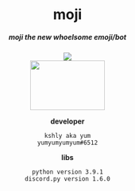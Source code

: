 <!--[![Anurag's github stats](https://github-readme-stats.vercel.app/api?username=yumm-b612&theme=onedark&show_icons=true)](https://github.com/anuraghazra/github-readme-stats) [![Top Langs](https://github-readme-stats.vercel.app/api/top-langs/?username=yumm-b612&layout=compact&theme=onedark)](https://github.com/anuraghazra/github-readme-stats)-->
<div align="center">
 <h1>moji</h1> <h5>moji the new whoelsome emoji/bot</h5>
 <img src="https://raw.githubusercontent.com/yumm-b612/moji.py/main/moji.png"/>
 <br>
 <a href="https://discord.gg/Qd654mTkeK"><img width="150" height="100" src="https://discord.com/assets/e4923594e694a21542a489471ecffa50.svg"/></a>
 
</div>



<div align="center">

 **developer** 
 ```text
 kshly aka yum
 yumyumyumyum#6512
 ```
 **libs**
 ```text
 python version 3.9.1
 discord.py version 1.6.0
 ```

</div>
